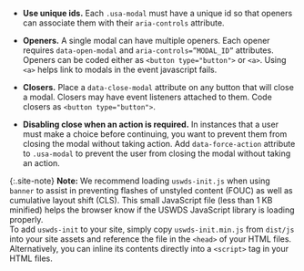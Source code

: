 - **Use unique ids.** Each `.usa-modal` must have a unique id so that openers can associate them with their `aria-controls` attribute.

- **Openers.** A single modal can have multiple openers. Each opener requires `data-open-modal` and `aria-controls=”MODAL_ID”` attributes. Openers can be coded either as `<button type="button">` or `<a>`. Using `<a>` helps link to modals in the event javascript fails.

- **Closers.** Place a `data-close-modal` attribute on any button that will close a modal. Closers may have event listeners attached to them. Code closers as `<button type="button">`.

- **Disabling close when an action is required.** In instances that a user must make a choice before continuing, you want to prevent them from closing the modal without taking action. Add `data-force-action` attribute to `.usa-modal` to prevent the user from closing the modal without taking an action.

{:.site-note}
**Note:** We recommend loading `uswds-init.js` when using `banner` to assist in preventing flashes of unstyled content (FOUC) as well as cumulative layout shift (CLS). This small JavaScript file (less than 1 KB minified) helps the browser know if the USWDS JavaScript library is loading properly.
<br>To add `uswds-init` to your site, simply copy `uswds-init.min.js` from `dist/js` into your site assets and reference the file in the `<head>` of your HTML files. Alternatively, you can inline its contents directly into a `<script>` tag in your HTML files.
